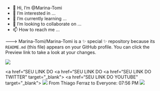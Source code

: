 - 👋 Hi, I’m @Marina-Tomi
- 👀 I’m interested in ...
- 🌱 I’m currently learning ...
- 💞️ I’m looking to collaborate on ...
- 📫 How to reach me ...

--->
Marina-Tomi/Marina-Tomi is a ✨ special ✨ repository because its `README.md` (this file) appears on your GitHub profile.
You can click the Preview link to take a look at your changes.
<div> 
<a href="https://https://orbe.ai/" target="_blank">
<a href=“https://api.whatsapp.com/send?phone=5511991455014" 
<img src="https://img.shields.io/badge/WhatsApp-25D366?style=for-the-badge&logo=whatsapp&logoColor=white" target="_blank"></a>



<a href="mailto:SEU E-MAIL" target="_blank">
<img src="https://img.shields.io/badge/Gmail-D14836?style=for-the-badge&logo=gmail&logoColor=white" target="_blank"></a>

<a href=“SEU LINK DO 
<a href=“SEU LINK DO 
<a href=“SEU LINK DO TWITTER" target="_blank">
<a href=“SEU LINK DO YOUTUBE" target="_blank">
<img src="https://img.shields.io/badge/YouTube-FF0000?style=for-the-badge&logo=youtube&logoColor=white" target="_blank"></a>
From Thiago Ferraz to Everyone:  07:56 PM
<a href=“SEU LINK DO LINKEDINtarget="_blank">
<img src="https://img.shields.io/badge/LinkedIn-0077B5?style=for-the-badge&logo=linkedin&logoColor=white" target="_blank"></a>

